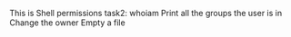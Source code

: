 This is Shell permissions
task2: whoiam
Print all the groups the user is in
Change the owner 
Empty a file 

